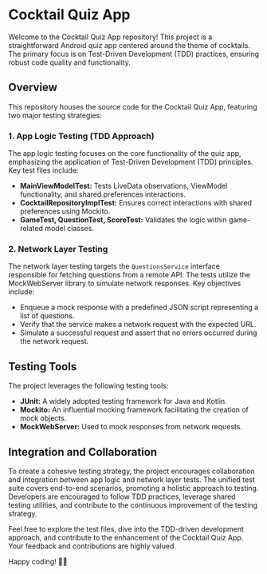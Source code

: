 <!-- Cocktail Quiz App Repository -->

# Cocktail Quiz App

Welcome to the Cocktail Quiz App repository! This project is a straightforward Android quiz app centered around the theme of cocktails. The primary focus is on Test-Driven Development (TDD) practices, ensuring robust code quality and functionality.

## Overview

This repository houses the source code for the Cocktail Quiz App, featuring two major testing strategies:

### 1. App Logic Testing (TDD Approach)

The app logic testing focuses on the core functionality of the quiz app, emphasizing the application of Test-Driven Development (TDD) principles. Key test files include:

- **MainViewModelTest:** Tests LiveData observations, ViewModel functionality, and shared preferences interactions.
- **CocktailRepositoryImplTest:** Ensures correct interactions with shared preferences using Mockito.
- **GameTest, QuestionTest, ScoreTest:** Validates the logic within game-related model classes.

### 2. Network Layer Testing

The network layer testing targets the `QuestionsService` interface responsible for fetching questions from a remote API. The tests utilize the MockWebServer library to simulate network responses. Key objectives include:

- Enqueue a mock response with a predefined JSON script representing a list of questions.
- Verify that the service makes a network request with the expected URL.
- Simulate a successful request and assert that no errors occurred during the network request.

## Testing Tools

The project leverages the following testing tools:

- **JUnit:** A widely adopted testing framework for Java and Kotlin.
- **Mockito:** An influential mocking framework facilitating the creation of mock objects.
- **MockWebServer:** Used to mock responses from network requests.

## Integration and Collaboration

To create a cohesive testing strategy, the project encourages collaboration and integration between app logic and network layer tests. The unified test suite covers end-to-end scenarios, promoting a holistic approach to testing. Developers are encouraged to follow TDD practices, leverage shared testing utilities, and contribute to the continuous improvement of the testing strategy.


Feel free to explore the test files, dive into the TDD-driven development approach, and contribute to the enhancement of the Cocktail Quiz App. Your feedback and contributions are highly valued.

Happy coding! 🍹🧠

